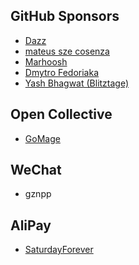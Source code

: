 ## GitHub Sponsors

<!-- START: GitHub Sponsors -->
-   [Dazz](https://github.com/npvq)
-   [mateus sze cosenza](https://github.com/cosenza987)
-   [Marhoosh](https://github.com/Marhoosh)
-   [Dmytro Fedoriaka](https://github.com/fedimser)
-   [Yash Bhagwat (Blitztage)](https://github.com/Yash-bhagwat)
<!-- END: GitHub Sponsors -->

## Open Collective

<!-- START: OpenCollective Contributors -->
-   [GoMage](https://opencollective.com/gomage)
<!-- END: OpenCollective Contributors -->

## WeChat

-   gznpp

## AliPay

-   [SaturdayForever](https://github.com/SaturdayForever)

